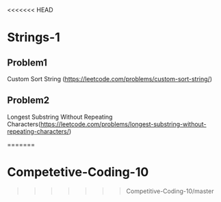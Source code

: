<<<<<<< HEAD
# Strings-1

## Problem1 
Custom Sort String (https://leetcode.com/problems/custom-sort-string/)



## Problem2 

Longest Substring Without Repeating Characters(https://leetcode.com/problems/longest-substring-without-repeating-characters/)

=======
# Competetive-Coding-10
>>>>>>> Competitive-Coding-10/master

